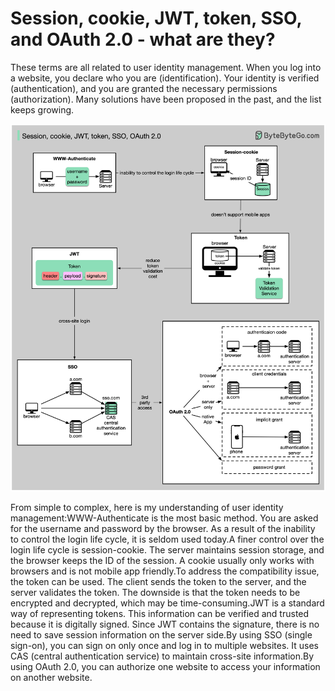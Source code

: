 # Session, cookie, JWT, token, SSO, and OAuth 2.0 - what are they?

These terms are all related to user identity management. When you log into a website, you declare who you are (identification). Your identity is verified (authentication), and you are granted the necessary permissions (authorization). Many solutions have been proposed in the past, and the list keeps growing.<p>
  <img src="../images/session.jpeg" />
</p>
From simple to complex, here is my understanding of user identity management:WWW-Authenticate is the most basic method. You are asked for the username and password by the browser. As a result of the inability to control the login life cycle, it is seldom used today.A finer control over the login life cycle is session-cookie. The server maintains session storage, and the browser keeps the ID of the session. A cookie usually only works with browsers and is not mobile app friendly.To address the compatibility issue, the token can be used. The client sends the token to the server, and the server validates the token. The downside is that the token needs to be encrypted and decrypted, which may be time-consuming.JWT is a standard way of representing tokens. This information can be verified and trusted because it is digitally signed. Since JWT contains the signature, there is no need to save session information on the server side.By using SSO (single sign-on), you can sign on only once and log in to multiple websites. It uses CAS (central authentication service) to maintain cross-site information.By using OAuth 2.0, you can authorize one website to access your information on another website.
